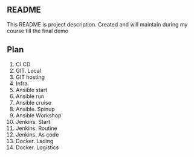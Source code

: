 ## README
This README is project description. Created and will maintain during my course till the final demo

## Plan

01. CI CD
02. GIT. Local
03. GIT hosting
04. Infra
05. Ansible start
06. Ansible run
07. Ansible cruise
08. Ansible. Spinup
09. Ansible Workshop
10. Jenkins. Start
11. Jenkins. Routine
12. Jenkins. As code
13. Docker. Lading
14. Docker. Logistics
